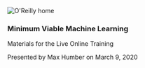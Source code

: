 ![O'Reilly home](https://cdn.oreillystatic.com/images/sitewide-headers/oreilly_logo_mark_red.svg)


### Minimum Viable Machine Learning

Materials for the Live Online Training

Presented by Max Humber on March 9, 2020 

